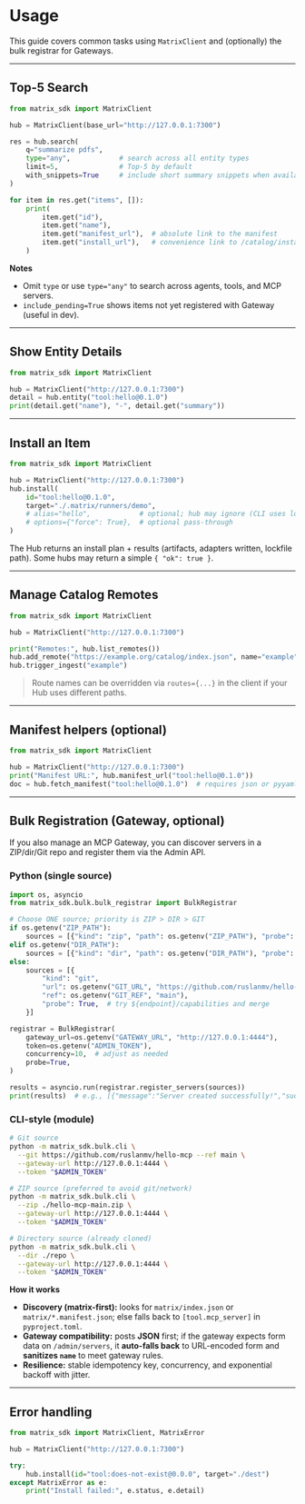 # Usage

This guide covers common tasks using `MatrixClient` and (optionally) the bulk registrar for Gateways.

---

## Top-5 Search

```python
from matrix_sdk import MatrixClient

hub = MatrixClient(base_url="http://127.0.0.1:7300")

res = hub.search(
    q="summarize pdfs",
    type="any",            # search across all entity types
    limit=5,               # Top-5 by default
    with_snippets=True     # include short summary snippets when available
)

for item in res.get("items", []):
    print(
        item.get("id"),
        item.get("name"),
        item.get("manifest_url"),  # absolute link to the manifest
        item.get("install_url"),   # convenience link to /catalog/install
    )
```

**Notes**

* Omit `type` or use `type="any"` to search across agents, tools, and MCP servers.
* `include_pending=True` shows items not yet registered with Gateway (useful in dev).

---

## Show Entity Details

```python
from matrix_sdk import MatrixClient

hub = MatrixClient("http://127.0.0.1:7300")
detail = hub.entity("tool:hello@0.1.0")
print(detail.get("name"), "-", detail.get("summary"))
```

---

## Install an Item

```python
from matrix_sdk import MatrixClient

hub = MatrixClient("http://127.0.0.1:7300")
hub.install(
    id="tool:hello@0.1.0",
    target="./.matrix/runners/demo",
    # alias="hello",            # optional; hub may ignore (CLI uses locally)
    # options={"force": True},  # optional pass-through
)
```

The Hub returns an install plan + results (artifacts, adapters written, lockfile path). Some hubs may return a simple `{ "ok": true }`.

---

## Manage Catalog Remotes

```python
from matrix_sdk import MatrixClient

hub = MatrixClient("http://127.0.0.1:7300")

print("Remotes:", hub.list_remotes())
hub.add_remote("https://example.org/catalog/index.json", name="example")
hub.trigger_ingest("example")
```

> Route names can be overridden via `routes={...}` in the client if your Hub uses different paths.

---

## Manifest helpers (optional)

```python
from matrix_sdk import MatrixClient

hub = MatrixClient("http://127.0.0.1:7300")
print("Manifest URL:", hub.manifest_url("tool:hello@0.1.0"))
doc = hub.fetch_manifest("tool:hello@0.1.0")  # requires json or pyyaml
```

---

## Bulk Registration (Gateway, optional)

If you also manage an MCP Gateway, you can discover servers in a ZIP/dir/Git repo and register them via the Admin API.

### Python (single source)

```python
import os, asyncio
from matrix_sdk.bulk.bulk_registrar import BulkRegistrar

# Choose ONE source; priority is ZIP > DIR > GIT
if os.getenv("ZIP_PATH"):
    sources = [{"kind": "zip", "path": os.getenv("ZIP_PATH"), "probe": True}]
elif os.getenv("DIR_PATH"):
    sources = [{"kind": "dir", "path": os.getenv("DIR_PATH"), "probe": True}]
else:
    sources = [{
        "kind": "git",
        "url": os.getenv("GIT_URL", "https://github.com/ruslanmv/hello-mcp"),
        "ref": os.getenv("GIT_REF", "main"),
        "probe": True,  # try ${endpoint}/capabilities and merge
    }]

registrar = BulkRegistrar(
    gateway_url=os.getenv("GATEWAY_URL", "http://127.0.0.1:4444"),
    token=os.getenv("ADMIN_TOKEN"),
    concurrency=10,  # adjust as needed
    probe=True,
)

results = asyncio.run(registrar.register_servers(sources))
print(results)  # e.g., [{"message":"Server created successfully!","success":true}]
```

### CLI-style (module)

```bash
# Git source
python -m matrix_sdk.bulk.cli \
  --git https://github.com/ruslanmv/hello-mcp --ref main \
  --gateway-url http://127.0.0.1:4444 \
  --token "$ADMIN_TOKEN"

# ZIP source (preferred to avoid git/network)
python -m matrix_sdk.bulk.cli \
  --zip ./hello-mcp-main.zip \
  --gateway-url http://127.0.0.1:4444 \
  --token "$ADMIN_TOKEN"

# Directory source (already cloned)
python -m matrix_sdk.bulk.cli \
  --dir ./repo \
  --gateway-url http://127.0.0.1:4444 \
  --token "$ADMIN_TOKEN"
```

**How it works**

* **Discovery (matrix-first):** looks for `matrix/index.json` or `matrix/*.manifest.json`; else falls back to `[tool.mcp_server]` in `pyproject.toml`.
* **Gateway compatibility:** posts **JSON** first; if the gateway expects form data on `/admin/servers`, it **auto-falls back** to URL-encoded form and **sanitizes `name`** to meet gateway rules.
* **Resilience:** stable idempotency key, concurrency, and exponential backoff with jitter.

---

## Error handling

```python
from matrix_sdk import MatrixClient, MatrixError

hub = MatrixClient("http://127.0.0.1:7300")

try:
    hub.install(id="tool:does-not-exist@0.0.0", target="./dest")
except MatrixError as e:
    print("Install failed:", e.status, e.detail)
```


